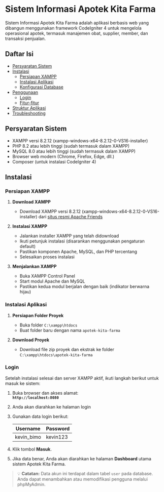 # Sistem Informasi Apotek Kita Farma

Sistem Informasi Apotek Kita Farma adalah aplikasi berbasis web yang dibangun menggunakan framework CodeIgniter 4 untuk mengelola operasional apotek, termasuk manajemen obat, supplier, member, dan transaksi penjualan.

## Daftar Isi
- [Persyaratan Sistem](#persyaratan-sistem)
- [Instalasi](#instalasi)
  - [Persiapan XAMPP](#persiapan-xampp)
  - [Instalasi Aplikasi](#instalasi-aplikasi)
  - [Konfigurasi Database](#konfigurasi-database)
- [Penggunaan](#penggunaan)
  - [Login](#login)
  - [Fitur-fitur](#fitur-fitur)
- [Struktur Aplikasi](#struktur-aplikasi)
- [Troubleshooting](#troubleshooting)

## Persyaratan Sistem

- XAMPP versi 8.2.12 (xampp-windows-x64-8.2.12-0-VS16-installer)
- PHP 8.2 atau lebih tinggi (sudah termasuk dalam XAMPP)
- MySQL 8.0 atau lebih tinggi (sudah termasuk dalam XAMPP)
- Browser web modern (Chrome, Firefox, Edge, dll.)
- Composer (untuk instalasi CodeIgniter 4)

## Instalasi

### Persiapan XAMPP

1. **Download XAMPP**
   - Download XAMPP versi 8.2.12 (xampp-windows-x64-8.2.12-0-VS16-installer) dari [situs resmi Apache Friends](https://www.apachefriends.org/download.html)

2. **Instalasi XAMPP**
   - Jalankan installer XAMPP yang telah didownload
   - Ikuti petunjuk instalasi (disarankan menggunakan pengaturan default)
   - Pastikan komponen Apache, MySQL, dan PHP tercentang
   - Selesaikan proses instalasi

3. **Menjalankan XAMPP**
   - Buka XAMPP Control Panel
   - Start modul Apache dan MySQL
   - Pastikan kedua modul berjalan dengan baik (indikator berwarna hijau)

### Instalasi Aplikasi

1. **Persiapan Folder Proyek**
   - Buka folder `C:\xampp\htdocs`
   - Buat folder baru dengan nama `apotek-kita-farma`

2. **Download Proyek**
   - Download file zip proyek dan ekstrak ke folder `C:\xampp\htdocs\apotek-kita-farma`

### Login

Setelah instalasi selesai dan server XAMPP aktif, ikuti langkah berikut untuk masuk ke sistem:

1. Buka browser dan akses alamat:  
   **`http://localhost:8080`**

2. Anda akan diarahkan ke halaman login

3. Gunakan data login berikut:

   | Username   | Password  |
   |------------|-----------|
   | kevin_bimo | kevin123  |

4. Klik tombol **Masuk**.

5. Jika data benar, Anda akan diarahkan ke halaman **Dashboard** utama sistem Apotek Kita Farma.

> 💡 **Catatan:** Data akun ini terdapat dalam tabel `user` pada database. Anda dapat menambahkan atau memodifikasi pengguna melalui phpMyAdmin.


